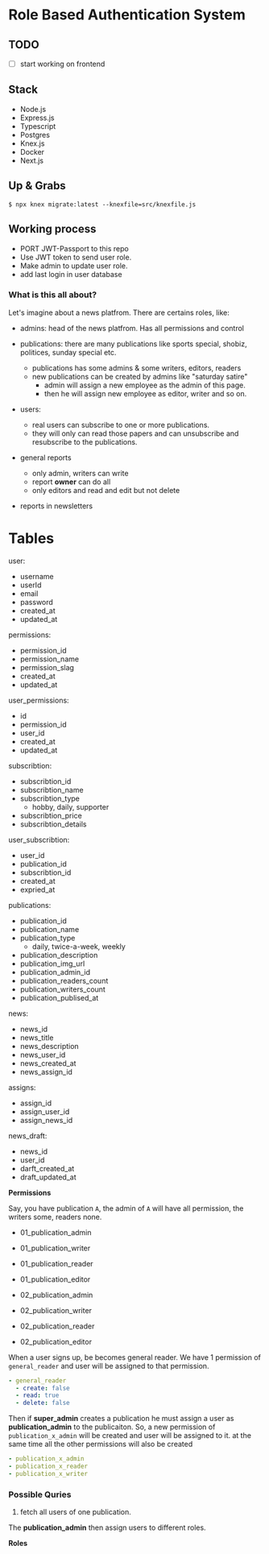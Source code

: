 # Role Based Authentication System


## TODO

- [ ] start working on frontend

## Stack

- Node.js
- Express.js
- Typescript
- Postgres
- Knex.js
- Docker
- Next.js

## Up & Grabs

```
$ npx knex migrate:latest --knexfile=src/knexfile.js
```

## Working process

- PORT JWT-Passport to this repo
- Use JWT token to send user role.
- Make admin to update user role.
- add last login in user database

### What is this all about?

Let's imagine about a news platfrom. There are certains roles, like:

- admins: head of the news platfrom. Has all permissions and control
- publications: there are many publications like sports special, shobiz, politices, sunday special etc.

  - publications has some admins & some writers, editors, readers
  - new publications can be created by admins like "saturday satire"
    - admin will assign a new employee as the admin of this page.
    - then he will assign new employee as editor, writer and so on.

- users:

  - real users can subscribe to one or more publications.
  - they will only can read those papers and can unsubscribe and resubscribe to the publications.

- general reports
  - only admin, writers can write
  - report **owner** can do all
  - only editors and read and edit but not delete
- reports in newsletters

# Tables

user:

- username
- userId
- email
- password
- created_at
- updated_at

permissions:

- permission_id
- permission_name
- permission_slag
- created_at
- updated_at

user_permissions:

- id
- permission_id
- user_id
- created_at
- updated_at

subscribtion:

- subscribtion_id
- subscribtion_name
- subscribtion_type
  - hobby, daily, supporter
- subscribtion_price
- subscribtion_details

user_subscribtion:

- user_id
- publication_id
- subscribtion_id
- created_at
- expried_at

publications:

- publication_id
- publication_name
- publication_type
  - daily, twice-a-week, weekly
- publication_description
- publication_img_url
- publication_admin_id
- publication_readers_count
- publication_writers_count
- publication_publised_at

news:

- news_id
- news_title
- news_description
- news_user_id
- news_created_at
- news_assign_id

assigns:

- assign_id
- assign_user_id
- assign_news_id

news_draft:

- news_id
- user_id
- darft_created_at
- draft_updated_at

**Permissions**

Say, you have publication `A`, the admin of `A` will have all permission, the writers some, readers none.

- 01_publication_admin
- 01_publication_writer
- 01_publication_reader
- 01_publication_editor

- 02_publication_admin
- 02_publication_writer
- 02_publication_reader
- 02_publication_editor

When a user signs up, be becomes general reader. We have 1 permission of `general_reader` and user will be assigned to that permission.

```yml
- general_reader
  - create: false
  - read: true
  - delete: false
```

Then if **super_admin** creates a publication he must assign a user as **publication_admin** to the publicaiton. So, a new permission of `publication_x_admin` will be created and user will be assigned to it.
at the same time all the other permissions will also be created

```yml
- publication_x_admin
- publication_x_reader
- publication_x_writer
```

### Possible Quries

1. fetch all users of one publication.

The **publication_admin** then assign users to different roles.

**Roles**
